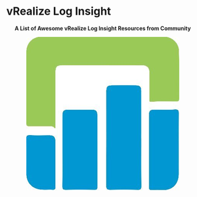 # vRealize Log Insight

<p align="center"><b>A List of Awesome vRealize Log Insight Resources from Community</b>
   
<p align="center">
   <img src="https://github.com/bethsouza/LogInsight/blob/master/LogInsight.jpg">
</p>

